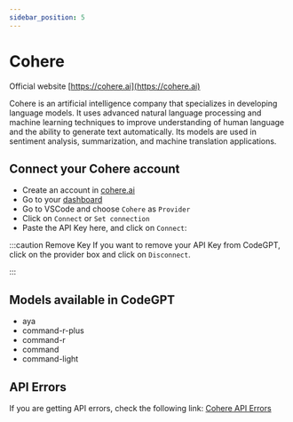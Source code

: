 ```yaml
---
sidebar_position: 5
---
```

# Cohere
Official website [https://cohere.ai](https://cohere.ai)

Cohere is an artificial intelligence company that specializes in developing language models. It uses advanced natural language processing and machine learning techniques to improve understanding of human language and the ability to generate text automatically. Its models are used in sentiment analysis, summarization, and machine translation applications.

## Connect your Cohere account
- Create an account in [cohere.ai](https://cohere.ai/)
- Go to your [dashboard](https://dashboard.cohere.com/api-keys)
- Go to VSCode and choose `Cohere` as `Provider`
- Click on `Connect` or `Set connection` 
- Paste the API Key here, and click on `Connect`:
  



:::caution Remove Key
If you want to remove your API Key from CodeGPT, click on the provider box and click on `Disconnect`.

:::

## Models available in CodeGPT
- aya
- command-r-plus
- command-r
- command
- command-light
  
## API Errors
If you are getting API errors, check the following link: [Cohere API Errors](https://docs.cohere.ai/reference/errors)
